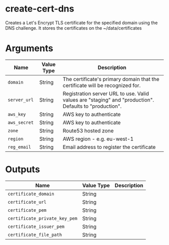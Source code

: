 # create-cert-dns

Creates a Let's Encrypt TLS certificate for the specified domain using the DNS challenge. It stores the certificates on the ~/data/certificates

# Arguments
| Name                      | Value Type | Description
|---------------------------| ---------- | -----------
|`domain`                   | String       | The certificate's primary domain that the certificate will be recognized for.
|`server_url`               | String     | Registration server URL to use. Valid values are "staging" and "production". Defaults to "production".
|`aws_key `                 | String     | AWS key to authenticate
|`aws_secret `              | String     | AWS key to authenticate
|`zone`                     | String     | Route53 hosted zone
|`region`                   | String    | AWS region - e.g. eu-west-1
|`reg_email`                | String    | Email address to register the certificate

# Outputs

| Name                         | Value Type | Description
|----------------------------- | ---------- | -----------
|`certificate_domain`          | String     | 
|`certificate_url`             | String     |
|`certificate_pem`             | String     |
|`certificate_private_key_pem` | String     | 
|`certificate_issuer_pem`      | String     | 
|`certificate_file_path`       | String     | 
